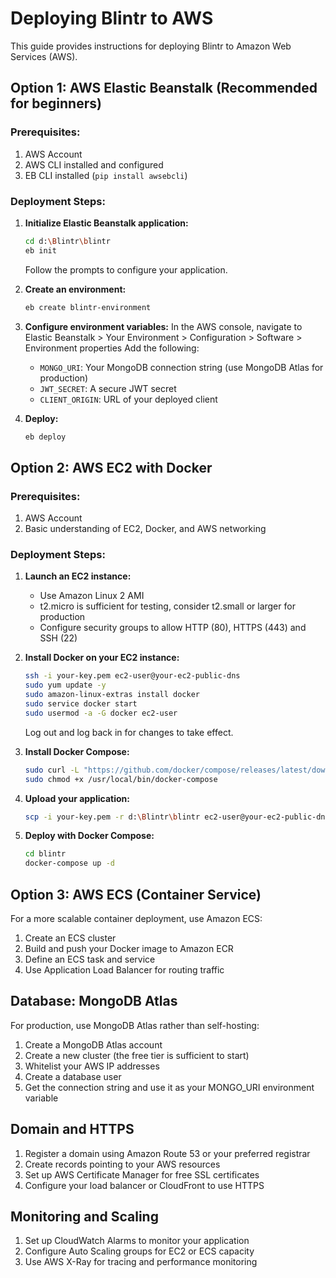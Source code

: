 # Deploying Blintr to AWS

This guide provides instructions for deploying Blintr to Amazon Web Services (AWS).

## Option 1: AWS Elastic Beanstalk (Recommended for beginners)

### Prerequisites:
1. AWS Account
2. AWS CLI installed and configured
3. EB CLI installed (`pip install awsebcli`)

### Deployment Steps:

1. **Initialize Elastic Beanstalk application:**
   ```bash
   cd d:\Blintr\blintr
   eb init
   ```
   Follow the prompts to configure your application.

2. **Create an environment:**
   ```bash
   eb create blintr-environment
   ```

3. **Configure environment variables:**
   In the AWS console, navigate to Elastic Beanstalk > Your Environment > Configuration > Software > Environment properties
   Add the following:
   - `MONGO_URI`: Your MongoDB connection string (use MongoDB Atlas for production)
   - `JWT_SECRET`: A secure JWT secret
   - `CLIENT_ORIGIN`: URL of your deployed client

4. **Deploy:**
   ```bash
   eb deploy
   ```

## Option 2: AWS EC2 with Docker

### Prerequisites:
1. AWS Account
2. Basic understanding of EC2, Docker, and AWS networking

### Deployment Steps:

1. **Launch an EC2 instance:**
   - Use Amazon Linux 2 AMI
   - t2.micro is sufficient for testing, consider t2.small or larger for production
   - Configure security groups to allow HTTP (80), HTTPS (443) and SSH (22)

2. **Install Docker on your EC2 instance:**
   ```bash
   ssh -i your-key.pem ec2-user@your-ec2-public-dns
   sudo yum update -y
   sudo amazon-linux-extras install docker
   sudo service docker start
   sudo usermod -a -G docker ec2-user
   ```
   Log out and log back in for changes to take effect.

3. **Install Docker Compose:**
   ```bash
   sudo curl -L "https://github.com/docker/compose/releases/latest/download/docker-compose-$(uname -s)-$(uname -m)" -o /usr/local/bin/docker-compose
   sudo chmod +x /usr/local/bin/docker-compose
   ```

4. **Upload your application:**
   ```bash
   scp -i your-key.pem -r d:\Blintr\blintr ec2-user@your-ec2-public-dns:/home/ec2-user/
   ```

5. **Deploy with Docker Compose:**
   ```bash
   cd blintr
   docker-compose up -d
   ```

## Option 3: AWS ECS (Container Service)

For a more scalable container deployment, use Amazon ECS:

1. Create an ECS cluster
2. Build and push your Docker image to Amazon ECR
3. Define an ECS task and service
4. Use Application Load Balancer for routing traffic

## Database: MongoDB Atlas

For production, use MongoDB Atlas rather than self-hosting:

1. Create a MongoDB Atlas account
2. Create a new cluster (the free tier is sufficient to start)
3. Whitelist your AWS IP addresses
4. Create a database user
5. Get the connection string and use it as your MONGO_URI environment variable

## Domain and HTTPS

1. Register a domain using Amazon Route 53 or your preferred registrar
2. Create records pointing to your AWS resources
3. Set up AWS Certificate Manager for free SSL certificates
4. Configure your load balancer or CloudFront to use HTTPS

## Monitoring and Scaling

1. Set up CloudWatch Alarms to monitor your application
2. Configure Auto Scaling groups for EC2 or ECS capacity
3. Use AWS X-Ray for tracing and performance monitoring
